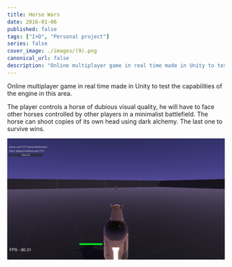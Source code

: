 ```yaml
---
title: Horse Wars
date: 2016-01-06
published: false
tags: ["I+D", "Personal project"]
series: false
cover_image: ./images/(9).png
canonical_url: false
description: "Online multiplayer game in real time made in Unity to test the capabilities of the engine in this area"
---
```


Online multiplayer game in real time made in Unity to test the capabilities of the engine in this area.

The player controls a horse of dubious visual quality, he will have to face other horses controlled by other players in a minimalist battlefield. The horse can shoot copies of its own head using dark alchemy. The last one to survive wins.

![Image](<./images/(7).png>)
